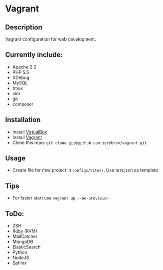 # Vagrant
## Description
Vagrant configuration for web development.

## Currently include:
* Apache 2.2
* PHP 5.5
* XDebug
* MySQL
* tmux
* vim
* git
* composer

## Installation
* Install [VirtualBox](https://www.virtualbox.org/)
* Install [Vagrant](http://www.vagrantup.com/)
* Clone this repo:
    ````git clone git@github.com:igrybkov/vagrant.git````

## Usage
* Create file for new project in ````configs/sites/````. Use test.json as template

## Tips
* For faster start use ````vagrant up --no-provision````
 
## ToDo:
* ZSH
* Ruby (RVM)
* MailCatcher
* MongoDB
* ElasticSearch
* Python
* NodeJS
* Sphinx
